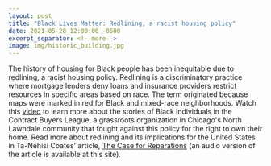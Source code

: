```yaml
---
layout: post
title: "Black Lives Matter: Redlining, a racist housing policy"
date: 2021-05-28 12:00:00 -0500
excerpt_separator: <!--more-->
image: img/historic_building.jpg
---
```


The history of housing for Black people has been inequitable due to redlining, a racist housing policy. Redlining is a <!--more--> discriminatory practice where mortgage lenders deny loans and insurance providers restrict resources in specific areas based on race. The term originated because maps were marked in red for Black and mixed-race neighborhoods. Watch this [video][video] to learn more about the stories of Black individuals in the Contract Buyers League, a grassroots organization in Chicago's North Lawndale community that fought against this policy for the right to own their home. Read more about redlining and its implications for the United States in Ta-Nehisi Coates’ article, [The Case for Reparations][reparations] (an audio version of the article is available at this site).

[video]: https://r20.rs6.net/tn.jsp?f=001qoQRYgTbEdv0614HQulgtfjHwsX_SQ-oi8s0i6KP3XnH0O9BAQ5qvUQ0mPGRvHyDBiQQV5TKhjNVewnCDw1w6eLz4_7-rTDIWe5xkIut7akmbz9QFBPwZhjwFQs10NfOzBGeVuwxoHdm4HREKskvLAebyvNUBI6zL2jka0SCvb4M5OJiKcNI1IwEOSBxiKIk02Z-c4PKiDM=&c=XX8VFhcshPjSTZlNCfYJRQRlkFOLVXMf8VExxpKIn31pZYxma6kZ-A==&ch=dj6EiF8dH7Nx2_Af6KYrF2kEJ4-whfDfANPZgY5ybws8GZcBo8wy4g==
[reparations]: https://r20.rs6.net/tn.jsp?f=001qoQRYgTbEdv0614HQulgtfjHwsX_SQ-oi8s0i6KP3XnH0O9BAQ5qvUQ0mPGRvHyDmwMaMD5ZLpRRiq1ayldmrzDeWzz4q-UABjXhDIjayFqoQMEgPftvlT48wt_ZbAo_xItYjzpuSjmuHFEu4IV656zcp5CzJPao9XgaqR-sHt-AQ21k0A5qdgU9EPfEPwJlAjCRP37JpyZsxz-Qw73Jxn_WmoG7J5f0mmULgYGoqWJvv_MtAaIpwg==&c=XX8VFhcshPjSTZlNCfYJRQRlkFOLVXMf8VExxpKIn31pZYxma6kZ-A==&ch=dj6EiF8dH7Nx2_Af6KYrF2kEJ4-whfDfANPZgY5ybws8GZcBo8wy4g==
